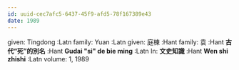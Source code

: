 ```yaml
---
id: uuid-cec7afc5-6437-45f9-afd5-78f167389e43
date: 1989
---
```


given: Tingdong :Latn
family: Yuan :Latn
given: 庭棟 :Hant
family: 袁 :Hant
**古代“死”的別名** :Hant
**Gudai "si" de bie ming** :Latn
In: 
**文史知識** :Hant
**Wen shi zhishi** :Latn
volume: 1, 1989